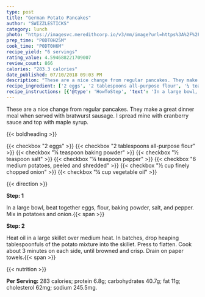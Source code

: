 ```yaml
---
type: post
title: "German Potato Pancakes"
author: "SWIZZLESTICKS"
category: lunch
photo: "https://imagesvc.meredithcorp.io/v3/mm/image?url=https%3A%2F%2Fimages.media-allrecipes.com%2Fuserphotos%2F3379636.jpg"
prep_time: "P0DT0H25M"
cook_time: "P0DT0H6M"
recipe_yield: "6 servings"
rating_value: 4.594688221709007
review_count: 866
calories: "283.3 calories"
date_published: 07/10/2018 09:03 PM
description: "These are a nice change from regular pancakes. They make a great dinner meal when served with bratwurst sausage. I spread mine with cranberry sauce and top with maple syrup."
recipe_ingredient: ['2 eggs', '2 tablespoons all-purpose flour', '¼ teaspoon baking powder', '½ teaspoon salt', '¼ teaspoon pepper', '6 medium potatoes, peeled and shredded', '½ cup finely chopped onion', '¼ cup vegetable oil']
recipe_instructions: [{'@type': 'HowToStep', 'text': 'In a large bowl, beat together eggs, flour, baking powder, salt, and pepper. Mix in potatoes and onion.\n'}, {'@type': 'HowToStep', 'text': 'Heat oil in a large skillet over medium heat. In batches, drop heaping tablespoonfuls of the potato mixture into the skillet. Press to flatten. Cook about 3 minutes on each side, until browned and crisp. Drain on paper towels.\n'}]
---
```


These are a nice change from regular pancakes. They make a great dinner meal when served with bratwurst sausage. I spread mine with cranberry sauce and top with maple syrup. 

{{< boldheading >}}

{{< checkbox "2  eggs" >}}
{{< checkbox "2 tablespoons all-purpose flour" >}}
{{< checkbox "¼ teaspoon baking powder" >}}
{{< checkbox "½ teaspoon salt" >}}
{{< checkbox "¼ teaspoon pepper" >}}
{{< checkbox "6 medium potatoes, peeled and shredded" >}}
{{< checkbox "½ cup finely chopped onion" >}}
{{< checkbox "¼ cup vegetable oil" >}}


{{< direction >}}

**Step: 1**

In a large bowl, beat together eggs, flour, baking powder, salt, and pepper. Mix in potatoes and onion.{{< span >}}

**Step: 2**

Heat oil in a large skillet over medium heat. In batches, drop heaping tablespoonfuls of the potato mixture into the skillet. Press to flatten. Cook about 3 minutes on each side, until browned and crisp. Drain on paper towels.{{< span >}}

{{< nutrition >}}

**Per Serving:** 283 calories; protein 6.8g; carbohydrates 40.7g; fat 11g; cholesterol 62mg; sodium 245.5mg.